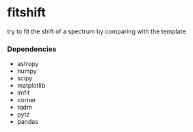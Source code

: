 # fitshift
try to fit the shift of a spectrum by comparing with the template

### Dependencies

- astropy
- numpy
- scipy
- matplotlib
- lmfit
- corner
- tqdm
- pytz
- pandas
